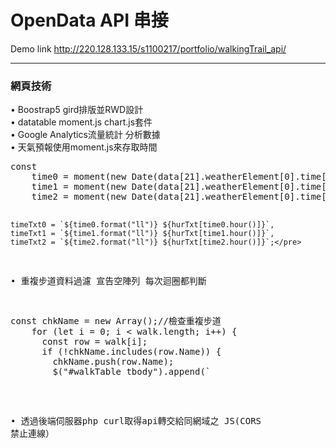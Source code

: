 # OpenData API 串接
Demo link http://220.128.133.15/s1100217/portfolio/walkingTrail_api/
<hr>
<h3>網頁技術</h3>
• Boostrap5 gird排版並RWD設計<br>
• datatable moment.js chart.js套件<br>
• Google Analytics流量統計 分析數據<br>
• 天氣預報使用moment.js來存取時間<br>
<pre>const
    time0 = moment(new Date(data[21].weatherElement[0].time[0].startTime)),
    time1 = moment(new Date(data[21].weatherElement[0].time[1].startTime)),
    time2 = moment(new Date(data[21].weatherElement[0].time[2].startTime)),

    timeTxt0 = `${time0.format("ll")} ${hurTxt[time0.hour()]}`,
    timeTxt1 = `${time1.format("ll")} ${hurTxt[time1.hour()]}`,
    timeTxt2 = `${time2.format("ll")} ${hurTxt[time2.hour()]}`;</pre>
• 重複步道資料過濾 宣告空陣列 每次迴圈都判斷<br>
<pre>const chkName = new Array();//檢查重複步道
    for (let i = 0; i < walk.length; i++) {
      const row = walk[i];
      if (!chkName.includes(row.Name)) {
        chkName.push(row.Name);
        $("#walkTable tbody").append(`</pre>
• 透過後端伺服器php curl取得api轉交給同網域之 JS(CORS 禁止連線）<br>
